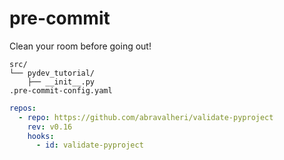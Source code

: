 # pre-commit

Clean your room before going out!

```text title="File Structure"
src/
└── pydev_tutorial/
    ├── __init__.py
.pre-commit-config.yaml
```

```yaml title=".pre-commit-config.yaml"
repos:
  - repo: https://github.com/abravalheri/validate-pyproject
    rev: v0.16
    hooks:
      - id: validate-pyproject
```
